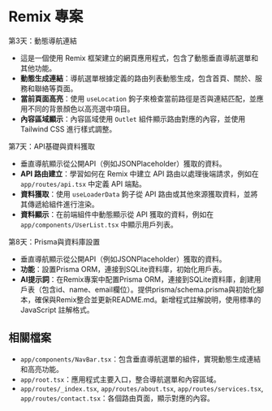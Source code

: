 # Remix 專案
第3天：動態導航連結
- 這是一個使用 Remix 框架建立的網頁應用程式，包含了動態垂直導航選單和其他功能。
- **動態生成連結**：導航選單根據定義的路由列表動態生成，包含首頁、關於、服務和聯絡等頁面。
- **當前頁面高亮**：使用 `useLocation` 鉤子來檢查當前路徑是否與連結匹配，並應用不同的背景顏色以高亮選中項目。
- **內容區域顯示**：內容區域使用 `Outlet` 組件顯示路由對應的內容，並使用 Tailwind CSS 進行樣式調整。

第7天：API基礎與資料獲取
- 垂直導航顯示從公開API（例如JSONPlaceholder）獲取的資料。
- **API 路由建立**：學習如何在 Remix 中建立 API 路由以處理後端請求，例如在 `app/routes/api.tsx` 中定義 API 端點。
- **資料獲取**：使用 `useLoaderData` 鉤子從 API 路由或其他來源獲取資料，並將其傳遞給組件進行渲染。
- **資料顯示**：在前端組件中動態顯示從 API 獲取的資料，例如在 `app/components/UserList.tsx` 中顯示用戶列表。

第8天：Prisma與資料庫設置
- 垂直導航顯示從公開API（例如JSONPlaceholder）獲取的資料。
- **功能**：設置Prisma ORM，連接到SQLite資料庫，初始化用戶表。
- **AI提示詞**：在Remix專案中配置Prisma ORM，連接到SQLite資料庫，創建用戶表（包含id、name、email欄位）。提供prisma/schema.prisma與初始化腳本，確保與Remix整合並更新README.md。新增程式註解說明，使用標準的 JavaScript 註解格式。

## 相關檔案

- `app/components/NavBar.tsx`：包含垂直導航選單的組件，實現動態生成連結和高亮功能。
- `app/root.tsx`：應用程式主要入口，整合導航選單和內容區域。
- `app/routes/_index.tsx`, `app/routes/about.tsx`, `app/routes/services.tsx`, `app/routes/contact.tsx`：各個路由頁面，顯示對應的內容。

